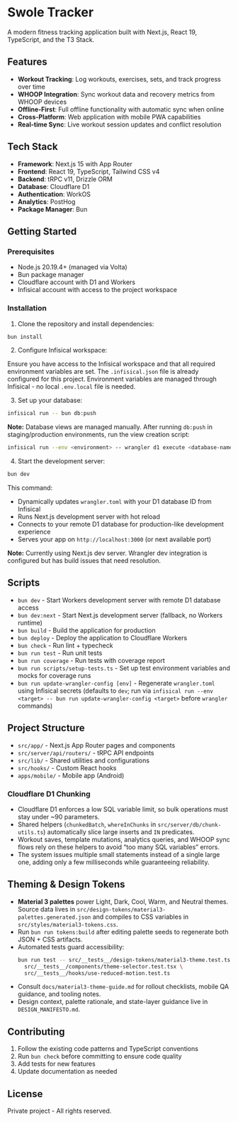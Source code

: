 # Swole Tracker

A modern fitness tracking application built with Next.js, React 19, TypeScript, and the T3 Stack.

## Features

- **Workout Tracking**: Log workouts, exercises, sets, and track progress over time
- **WHOOP Integration**: Sync workout data and recovery metrics from WHOOP devices
- **Offline-First**: Full offline functionality with automatic sync when online
- **Cross-Platform**: Web application with mobile PWA capabilities
- **Real-time Sync**: Live workout session updates and conflict resolution

## Tech Stack

- **Framework**: Next.js 15 with App Router
- **Frontend**: React 19, TypeScript, Tailwind CSS v4
- **Backend**: tRPC v11, Drizzle ORM
- **Database**: Cloudflare D1
- **Authentication**: WorkOS
- **Analytics**: PostHog
- **Package Manager**: Bun

## Getting Started

### Prerequisites

- Node.js 20.19.4+ (managed via Volta)
- Bun package manager
- Cloudflare account with D1 and Workers
- Infisical account with access to the project workspace

### Installation

1. Clone the repository and install dependencies:

```bash
bun install
```

2. Configure Infisical workspace:

Ensure you have access to the Infisical workspace and that all required environment variables are set. The `.infisical.json` file is already configured for this project. Environment variables are managed through Infisical - no local `.env.local` file is needed.

3. Set up your database:

```bash
infisical run -- bun db:push
```

**Note:** Database views are managed manually. After running `db:push` in staging/production environments, run the view creation script:

```bash
infisical run --env <environment> -- wrangler d1 execute <database-name> --file scripts/create-views.sql
```

4. Start the development server:

```bash
bun dev
```

This command:

- Dynamically updates `wrangler.toml` with your D1 database ID from Infisical
- Runs Next.js development server with hot reload
- Connects to your remote D1 database for production-like development experience
- Serves your app on `http://localhost:3000` (or next available port)

**Note:** Currently using Next.js dev server. Wrangler dev integration is configured but has build issues that need resolution.

## Scripts

- `bun dev` - Start Workers development server with remote D1 database access
- `bun dev:next` - Start Next.js development server (fallback, no Workers runtime)
- `bun build` - Build the application for production
- `bun deploy` - Deploy the application to Cloudflare Workers
- `bun check` - Run lint + typecheck
- `bun run test` - Run unit tests
- `bun run coverage` - Run tests with coverage report
- `bun run scripts/setup-tests.ts` - Set up test environment variables and mocks for coverage runs
- `bun run update-wrangler-config [env]` - Regenerate `wrangler.toml` using Infisical secrets (defaults to `dev`; run via `infisical run --env <target> -- bun run update-wrangler-config <target>` before `wrangler` commands)

## Project Structure

- `src/app/` - Next.js App Router pages and components
- `src/server/api/routers/` - tRPC API endpoints
- `src/lib/` - Shared utilities and configurations
- `src/hooks/` - Custom React hooks
- `apps/mobile/` - Mobile app (Android)

### Cloudflare D1 Chunking

- Cloudflare D1 enforces a low SQL variable limit, so bulk operations must stay under ~90 parameters.
- Shared helpers (`chunkedBatch`, `whereInChunks` in `src/server/db/chunk-utils.ts`) automatically slice large inserts and `IN` predicates.
- Workout saves, template mutations, analytics queries, and WHOOP sync flows rely on these helpers to avoid “too many SQL variables” errors.
- The system issues multiple small statements instead of a single large one, adding only a few milliseconds while guaranteeing reliability.

## Theming & Design Tokens

- **Material 3 palettes** power Light, Dark, Cool, Warm, and Neutral themes. Source data lives in `src/design-tokens/material3-palettes.generated.json` and compiles to CSS variables in `src/styles/material3-tokens.css`.
- Run `bun run tokens:build` after editing palette seeds to regenerate both JSON + CSS artifacts.
- Automated tests guard accessibility:
  ```bash
  bun run test -- src/__tests__/design-tokens/material3-theme.test.ts \
    src/__tests__/components/theme-selector.test.tsx \
    src/__tests__/hooks/use-reduced-motion.test.ts
  ```
- Consult `docs/material3-theme-guide.md` for rollout checklists, mobile QA guidance, and tooling notes.
- Design context, palette rationale, and state-layer guidance live in `DESIGN_MANIFESTO.md`.

## Contributing

1. Follow the existing code patterns and TypeScript conventions
2. Run `bun check` before committing to ensure code quality
3. Add tests for new features
4. Update documentation as needed

## License

Private project - All rights reserved.
